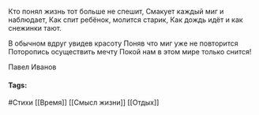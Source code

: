 Кто понял жизнь тот больше не спешит,
Смакует каждый миг и наблюдает,
Как спит ребёнок, молится старик,
Как дождь идёт и как снежинки тают.

В обычном вдруг увидев красоту
Поняв что миг уже не повторится
Поторопись осуществить мечту
Покой нам в этом мире только снится!

Павел Иванов


#### Tags:
#Стихи
[[Время]]
[[Смысл жизни]]
[[Отдых]]